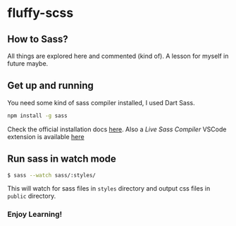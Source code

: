 # fluffy-scss

## How to Sass?

All things are explored here and commented (kind of).
A lesson for myself in future maybe.

## Get up and running

You need some kind of sass compiler installed, I used Dart Sass.

```sh
npm install -g sass
```

Check the official installation docs [here](https://sass-lang.com/install).
Also a _Live Sass Compiler_ VSCode extension is available [here](https://marketplace.visualstudio.com/items?itemName=ritwickdey.live-sass)

## Run sass in watch mode

```sh
$ sass --watch sass/:styles/
```

This will watch for sass files in `styles` directory and output css files in `public` directory.

### Enjoy Learning!

